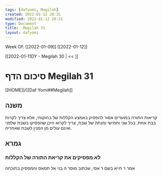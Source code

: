 ```yaml
---
tags: [dafyomi, Megilah] 
created: 2022-01-12 20:31
modified: 2022-01-12 20:31
type: Document
title:  Megilah 31
layout: dafyomi
---
```

Week Of: [[2022-01-09]]
[[2022-01-12]]

[[2022-01-11DY - Megilah 30 | << ]] 

# סיכום הדף  Megilah 31

[[HOME]]/[[Daf Yomi##Megilah]]

## משנה
קריאות התורה במועדים
אסור להפסיק באמצע הקללות של בחוקותי, אלא צריך לקרות בבת אחת.
בכל שני וחמישי ומנחה של שבת, צריך לקרוא היכן שהפסיקו בשבת שלפני ואינם עולים מן המנין לשבת שאחריה.
## גמרא
### לא מפסיקים את קריאת התורה של הקללות
אמר ר חייא בשם ר אסי, שכתוב מוסר ה בני אל תמאס והמפסיק בתוכחה 
 

